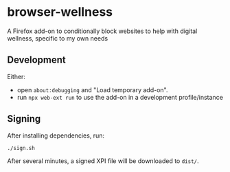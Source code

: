# browser-wellness
A Firefox add-on to conditionally block websites to help with digital wellness, specific to my own needs

## Development
Either:
- open `about:debugging` and "Load temporary add-on".
- run `npx web-ext run` to use the add-on in a development profile/instance

## Signing
After installing dependencies, run:
```sh
./sign.sh
```

After several minutes, a signed XPI file will be downloaded to `dist/`.
